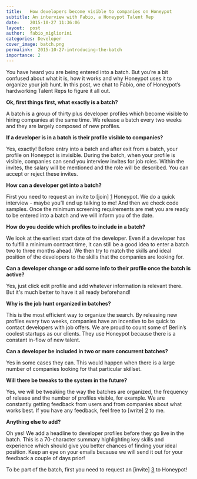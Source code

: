 ```yaml
---
title:   How developers become visible to companies on Honeypot
subtitle: An interview with Fabio, a Honeypot Talent Rep
date:    2015-10-27 11:36:06
layout:  post
author:  fabio_migliorini
categories: Developer
cover_image: batch.png
permalink:  2015-10-27-introducing-the-batch
importance: 2
---
```


You have heard you are being entered into a batch. But you’re a bit confused about what it is, how it works and why Honeypot uses it to organize your job hunt. In this post, we chat to Fabio, one of Honeypot’s hardworking Talent Reps to figure it all out.

**Ok, first things first, what exactly is a batch?**

A batch is a group of thirty plus developer profiles which become visible to hiring companies at the same time. We release a batch every two weeks and they are largely composed of new profiles.

**If a developer is in a batch is their profile visible to companies?**

Yes, exactly! Before entry into a batch and after exit from a batch, your profile on Honeypot is invisible.  During the batch, when your profile is visible, companies can send you interview invites for job roles. Within the invites, the salary will be mentioned and the role will be described. You can accept or reject these invites.

**How can a developer get into a batch?**

First you need to  request an invite to [join] [1] Honeypot. We do a quick interview - maybe you’ll end up talking to me! And then we check code samples.  Once the minimum screening requirements are met you are ready to be entered into a batch and we will inform you of the date.

**How do you decide which profiles to include in a batch?**

We look at the earliest start date of the developer. Even if a developer has to fulfill a minimum contract time, it can still be a good idea to enter a batch two to three months ahead. We then try to match the skills and ideal position of the developers to the skills that the companies are looking for.

**Can a developer change or add some info to their profile once the batch is active?**

Yes, just click edit profile and add whatever information is relevant there. But it's much better to have it all ready beforehand!

**Why is the job hunt organized in batches?**

This is the most efficient way to organize the search. By releasing new profiles every two weeks, companies have an incentive to be quick to contact developers with job offers.  We are proud to count some of Berlin’s coolest startups as our clients. They use Honeypot because there is a constant in-flow of new talent.

**Can a developer be included in two or more concurrent batches?**

Yes in some cases they can. This would happen when there is a large number of companies looking for that particular skillset.

**Will there be tweaks to the system in the future?**

Yes, we will be tweaking the way the batches are organized, the frequency of release and the number of profiles visible, for example. We are constantly getting feedback from users and from companies about what works best. If you have any feedback, feel free to [write] [2] to me.

**Anything else to add?**

Oh yes! We add a headline to developer profiles before they go live in the batch. This is a 70-character summary highlighting key skills and experience which should give you better chances of finding your ideal position. Keep an eye on your emails because we will send it out for your feedback a couple of days prior!

To be part of the batch, first you need to request an [invite] [3] to Honeypot!

[1]: https://www.honeypot.io/users/sign_up?utm_source=blog "Sign-up"
[2]: mailto:fabio@honeypot.io "Hello Fabio"
[3]: https://www.honeypot.io/users/sign_up?utm_source=blog "Sign-up"

